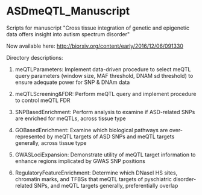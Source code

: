 # ASDmeQTL_Manuscript
Scripts for manuscript "Cross tissue integration of genetic and epigenetic data offers insight into autism spectrum disorder"

Now available here: http://biorxiv.org/content/early/2016/12/06/091330

Directory descriptions:
1) meQTLParameters: Implement data-driven procedure to select meQTL query parameters 
(window size, MAF threshold, DNAM sd threshold) to ensure adequate power for SNP & DNAm data
		
2) meQTLScreening&FDR: Perform meQTL query and implement procedure to control meQTL FDR 
	
3) SNPBasedEnrichment: Perform analysis to examine if ASD-related SNPs are enriched for meQTLs, across tissue type
	
4) GOBasedEnrichment: Examine which biological pathways are over-represented by meQTL targets of 
ASD SNPs and meQTL targets generally, across tissue type
		
5) GWASLociExpansion: Demonstrate utility of meQTL target information to enhance regions implicated 
by GWAS SNP positions
		
6) RegulatoryFeatureEnrichment: Determine which DNaseI HS sites, chromatin marks, and TFBSs that 
meQTL targets of pyschiatric disorder-related SNPs, and meQTL targets generally, preferentially overlap

